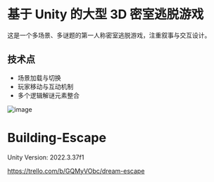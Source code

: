 # 基于 Unity 的大型 3D 密室逃脱游戏

这是一个多场景、多谜题的第一人称密室逃脱游戏，注重叙事与交互设计。

## 技术点
- 场景加载与切换
- 玩家移动与互动机制
- 多个逻辑解谜元素整合

![image](https://github.com/user-attachments/assets/7c5a6784-441b-4cfd-bf7b-741efabc3ef9)


# Building-Escape
Unity Version: 2022.3.37f1

https://trello.com/b/GQMyVObc/dream-escape

